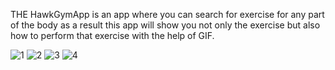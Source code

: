 THE HawkGymApp is an app where you can search for exercise for any part of the body as a result this app will show you not only the exercise but also how to perform that exercise with the help of GIF.

![1](https://user-images.githubusercontent.com/66177173/217853867-8e10051a-7b22-48c5-84d7-3c0259b8039c.PNG)
![2](https://user-images.githubusercontent.com/66177173/217853870-2764503c-7173-43bb-a654-9c877c6e4600.PNG)
![3](https://user-images.githubusercontent.com/66177173/217853874-b93622e6-c193-4fb8-bee9-28490c77f4c9.PNG)
![4](https://user-images.githubusercontent.com/66177173/217853862-91a46989-59de-439b-9770-3b2fb8b81bee.PNG)
